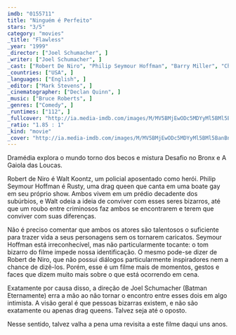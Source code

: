 ```yaml
---
imdb: "0155711"
title: "Ninguém é Perfeito"
stars: "3/5"
category: "movies"
_title: "Flawless"
_year: "1999"
_director: ["Joel Schumacher", ]
_writer: ["Joel Schumacher", ]
_cast: ["Robert De Niro", "Philip Seymour Hoffman", "Barry Miller", "Chris Bauer", "Skipp Sudduth", "Wilson Jermaine Heredia", "Nashom Benjamin", "Scott Allen Cooper", "Rory Cochrane", ]
_countries: ["USA", ]
_languages: ["English", ]
_editor: ["Mark Stevens", ]
_cinematographer: ["Declan Quinn", ]
_music: ["Bruce Roberts", ]
_genres: ["Comedy", ]
_runtimes: ["112", ]
_fullcover: "http://ia.media-imdb.com/images/M/MV5BMjEwODc5MDYyMl5BMl5BanBnXkFtZTcwMjcwOTgxMQ@@.jpg"
_ratio: "1.85 : 1"
_kind: "movie"
_cover: "http://ia.media-imdb.com/images/M/MV5BMjEwODc5MDYyMl5BMl5BanBnXkFtZTcwMjcwOTgxMQ@@._V1._SX100_SY140_.jpg"
---
```

Dramédia explora o mundo torno dos becos e mistura Desafio no Bronx e A Gaiola das Loucas.

Robert de Niro é Walt Koontz, um policial aposentado como herói. Philip Seymour Hoffman é Rusty, uma drag queen que canta em uma boate gay em seu próprio show. Ambos vivem em um prédio decadente dos subúrbios, e Walt odeia a ideia de conviver com esses seres bizarros, até que um roubo entre criminosos faz ambos se encontrarem e terem que conviver com suas diferenças.

Não é preciso comentar que ambos os atores são talentosos o suficiente para trazer vida a seus personagens sem os tornarem caricatos. Seymour Hoffman está irreconhecível, mas não particularmente tocante: o tom bizarro do filme impede nossa identificação. O mesmo pode-se dizer de Robert de Niro, que não possui diálogos particularmente inspiradores nem a chance de dizê-los. Porém, esse é um filme mais de momentos, gestos e faces que dizem muito mais sobre o que está ocorrendo em cena.

Exatamente por causa disso, a direção de Joel Schumacher (Batman Eternamente) erra a mão ao não tornar o encontro entre esses dois em algo intimista. A visão geral é que pessoas bizarras existem, e não são exatamente ou apenas drag queens. Talvez seja até o oposto.

Nesse sentido, talvez valha a pena uma revisita a este filme daqui uns anos.

